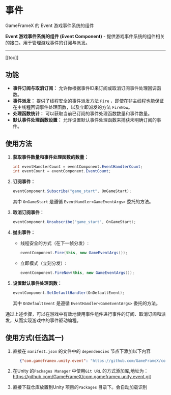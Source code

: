 # 事件

GameFrameX 的 Event 游戏事件系统的组件

**Event 游戏事件系统的组件 (Event Component)** - 提供游戏事件系统的组件相关的接口。用于管理游戏事件的订阅与派发。

---

[[toc]]

## 功能

- **事件订阅与取消订阅：** 允许你根据事件ID来订阅或取消订阅事件处理回调函数。
- **事件派发：** 提供了线程安全的事件派发方法 `Fire`
  ，即使在非主线程也能保证在主线程回调事件处理函数，以及立即派发的方法 `FireNow`。
- **处理函数统计：** 可以获取当前已订阅的事件处理函数数量和事件数量。
- **默认事件处理函数设置：** 允许设置默认事件处理函数来捕获未明确订阅的事件。

## 使用方法

1. **获取事件数量和事件处理函数的数量：**

   ```csharp
   int eventHandlerCount = eventComponent.EventHandlerCount;
   int eventCount = eventComponent.EventCount;
   ```

2. **订阅事件：**

   ```csharp
   eventComponent.Subscribe("game_start", OnGameStart);
   ```

   其中 `OnGameStart` 是遵循 `EventHandler<GameEventArgs>` 委托的方法。

3. **取消订阅事件：**

   ```csharp
   eventComponent.Unsubscribe("game_start", OnGameStart);
   ```

4. **抛出事件：**

    - 线程安全的方式（在下一帧分发）:

      ```csharp
      eventComponent.Fire(this, new GameEventArgs());
      ```

    - 立即模式（立刻分发）:

      ```csharp
      eventComponent.FireNow(this, new GameEventArgs());
      ```

5. **设置默认事件处理函数：**

   ```csharp
   eventComponent.SetDefaultHandler(OnDefaultEvent);
   ```

   其中 `OnDefaultEvent` 是遵循 `EventHandler<GameEventArgs>` 委托的方法。

通过上述步骤，可以在游戏中有效地使用事件组件进行事件的订阅、取消订阅和派发，从而实现游戏中的事件驱动编程。

## 使用方式(任选其一)

1. 直接在 `manifest.json` 的文件中的 `dependencies` 节点下添加以下内容
   ```json
      {"com.gameframex.unity.event": "https://github.com/GameFrameX/com.gameframex.unity.event.git"}
    ```
2. 在Unity 的`Packages Manager` 中使用`Git URL`
   的方式添加库,地址为：https://github.com/GameFrameX/com.gameframex.unity.event.git

3. 直接下载仓库放置到Unity 项目的`Packages` 目录下。会自动加载识别
